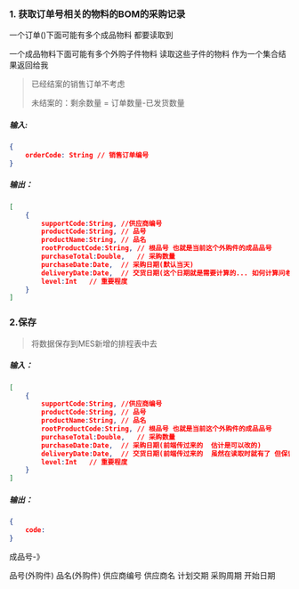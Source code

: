 ### 1. 获取订单号相关的物料的BOM的采购记录

一个订单()下面可能有多个成品物料 都要读取到

一个成品物料下面可能有多个外购子件物料 读取这些子件的物料 作为一个集合结果返回给我

> 已经结案的销售订单不考虑
>
> 未结案的：剩余数量 = 订单数量-已发货数量



##### 输入:

```json
{
    orderCode: String // 销售订单编号
}
```



##### 输出：

```json
[
    {
        supportCode:String, //供应商编号
        productCode:String,	// 品号
        productName:String,	// 品名
        rootProductCode:String,	// 根品号 也就是当前这个外购件的成品品号
        purchaseTotal:Double,	// 采购数量
        purchaseDate:Date,	// 采购日期(默认当天)
        deliveryDate:Date,	// 交货日期(这个日期就是需要计算的... 如何计算问老板)  估计是要根上述未结案的数量联合起来计算
        level:Int	// 重要程度
    }
]
```



### 2.保存

> 将数据保存到MES新增的排程表中去

##### 输入：

```json
[
    {
        supportCode:String, //供应商编号
        productCode:String,	// 品号
        productName:String,	// 品名
        rootProductCode:String,	// 根品号 也就是当前这个外购件的成品品号
        purchaseTotal:Double,	// 采购数量
        purchaseDate:Date,	// 采购日期(前端传过来的  估计是可以改的)
        deliveryDate:Date,	// 交货日期(前端传过来的  虽然在读取时就有了 但保留前端可以更改的能力)
        level:Int	// 重要程度
    }
]
```

##### 输出：

```json
{
    code: 
}
```





成品号-》

品号(外购件) 品名(外购件) 供应商编号 供应商名 计划交期 采购周期 开始日期
